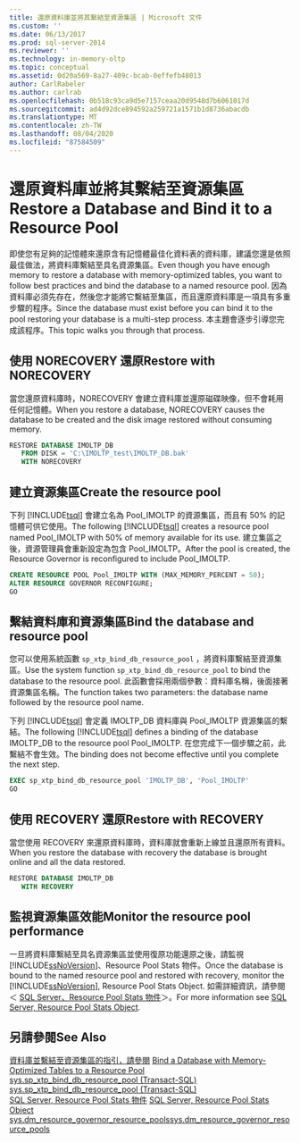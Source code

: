 ```yaml
---
title: 還原資料庫並將其繫結至資源集區 | Microsoft 文件
ms.custom: ''
ms.date: 06/13/2017
ms.prod: sql-server-2014
ms.reviewer: ''
ms.technology: in-memory-oltp
ms.topic: conceptual
ms.assetid: 0d20a569-8a27-409c-bcab-0effefb48013
author: CarlRabeler
ms.author: carlrab
ms.openlocfilehash: 0b518c93ca9d5e7157ceaa20d9548d7b6061017d
ms.sourcegitcommit: ad4d92dce894592a259721a1571b1d8736abacdb
ms.translationtype: MT
ms.contentlocale: zh-TW
ms.lasthandoff: 08/04/2020
ms.locfileid: "87584509"
---
```

# <a name="restore-a-database-and-bind-it-to-a-resource-pool"></a><span data-ttu-id="82ffc-102">還原資料庫並將其繫結至資源集區</span><span class="sxs-lookup"><span data-stu-id="82ffc-102">Restore a Database and Bind it to a Resource Pool</span></span>
  <span data-ttu-id="82ffc-103">即使您有足夠的記憶體來還原含有記憶體最佳化資料表的資料庫，建議您還是依照最佳做法，將資料庫繫結至具名資源集區。</span><span class="sxs-lookup"><span data-stu-id="82ffc-103">Even though you have enough memory to restore a database with memory-optimized tables, you want to follow best practices and bind the database to a named resource pool.</span></span> <span data-ttu-id="82ffc-104">因為資料庫必須先存在，然後您才能將它繫結至集區，而且還原資料庫是一項具有多重步驟的程序。</span><span class="sxs-lookup"><span data-stu-id="82ffc-104">Since the database must exist before you can bind it to the pool restoring your database is a multi-step process.</span></span> <span data-ttu-id="82ffc-105">本主題會逐步引導您完成該程序。</span><span class="sxs-lookup"><span data-stu-id="82ffc-105">This topic walks you through that process.</span></span>  
  
##  <a name="restore-with-norecovery"></a><span data-ttu-id="82ffc-106">使用 NORECOVERY 還原</span><span class="sxs-lookup"><span data-stu-id="82ffc-106">Restore with NORECOVERY</span></span>  
 <span data-ttu-id="82ffc-107">當您還原資料庫時，NORECOVERY 會建立資料庫並還原磁碟映像，但不會耗用任何記憶體。</span><span class="sxs-lookup"><span data-stu-id="82ffc-107">When you restore a database, NORECOVERY causes the database to be created and the disk image restored without consuming memory.</span></span>  
  
```sql  
RESTORE DATABASE IMOLTP_DB   
   FROM DISK = 'C:\IMOLTP_test\IMOLTP_DB.bak'  
   WITH NORECOVERY  
```  
  
##  <a name="create-the-resource-pool"></a><span data-ttu-id="82ffc-108">建立資源集區</span><span class="sxs-lookup"><span data-stu-id="82ffc-108">Create the resource pool</span></span>  
 <span data-ttu-id="82ffc-109">下列 [!INCLUDE[tsql](../../includes/tsql-md.md)] 會建立名為 Pool_IMOLTP 的資源集區，而且有 50% 的記憶體可供它使用。</span><span class="sxs-lookup"><span data-stu-id="82ffc-109">The following [!INCLUDE[tsql](../../includes/tsql-md.md)] creates a resource pool named Pool_IMOLTP with 50% of memory available for its use.</span></span>  <span data-ttu-id="82ffc-110">建立集區之後，資源管理員會重新設定為包含 Pool_IMOLTP。</span><span class="sxs-lookup"><span data-stu-id="82ffc-110">After the pool is created, the Resource Governor is reconfigured to include Pool_IMOLTP.</span></span>  
  
```sql  
CREATE RESOURCE POOL Pool_IMOLTP WITH (MAX_MEMORY_PERCENT = 50);  
ALTER RESOURCE GOVERNOR RECONFIGURE;  
GO  
```  
  
##  <a name="bind-the-database-and-resource-pool"></a><span data-ttu-id="82ffc-111">繫結資料庫和資源集區</span><span class="sxs-lookup"><span data-stu-id="82ffc-111">Bind the database and resource pool</span></span>  
 <span data-ttu-id="82ffc-112">您可以使用系統函數 `sp_xtp_bind_db_resource_pool` ，將資料庫繫結至資源集區。</span><span class="sxs-lookup"><span data-stu-id="82ffc-112">Use the system function `sp_xtp_bind_db_resource_pool` to bind the database to the resource pool.</span></span> <span data-ttu-id="82ffc-113">此函數會採用兩個參數：資料庫名稱，後面接著資源集區名稱。</span><span class="sxs-lookup"><span data-stu-id="82ffc-113">The function takes two parameters: the database name followed by the resource pool name.</span></span>  
  
 <span data-ttu-id="82ffc-114">下列 [!INCLUDE[tsql](../../includes/tsql-md.md)] 會定義 IMOLTP_DB 資料庫與 Pool_IMOLTP 資源集區的繫結。</span><span class="sxs-lookup"><span data-stu-id="82ffc-114">The following [!INCLUDE[tsql](../../includes/tsql-md.md)] defines a binding of the database IMOLTP_DB to the resource pool Pool_IMOLTP.</span></span> <span data-ttu-id="82ffc-115">在您完成下一個步驟之前，此繫結不會生效。</span><span class="sxs-lookup"><span data-stu-id="82ffc-115">The binding does not become effective until you complete the next step.</span></span>  
  
```sql  
EXEC sp_xtp_bind_db_resource_pool 'IMOLTP_DB', 'Pool_IMOLTP'  
GO  
```  
  
##  <a name="restore-with-recovery"></a><span data-ttu-id="82ffc-116">使用 RECOVERY 還原</span><span class="sxs-lookup"><span data-stu-id="82ffc-116">Restore with RECOVERY</span></span>  
 <span data-ttu-id="82ffc-117">當您使用 RECOVERY 來還原資料庫時，資料庫就會重新上線並且還原所有資料。</span><span class="sxs-lookup"><span data-stu-id="82ffc-117">When you restore the database with recovery the database is brought online and all the data restored.</span></span>  
  
```sql  
RESTORE DATABASE IMOLTP_DB   
   WITH RECOVERY  
```  
  
##  <a name="monitor-the-resource-pool-performance"></a><span data-ttu-id="82ffc-118">監視資源集區效能</span><span class="sxs-lookup"><span data-stu-id="82ffc-118">Monitor the resource pool performance</span></span>  
 <span data-ttu-id="82ffc-119">一旦將資料庫繫結至具名資源集區並使用復原功能還原之後，請監視 [!INCLUDE[ssNoVersion](../../includes/ssnoversion-md.md)]、Resource Pool Stats 物件。</span><span class="sxs-lookup"><span data-stu-id="82ffc-119">Once the database is bound to the named resource pool and restored with recovery, monitor the [!INCLUDE[ssNoVersion](../../includes/ssnoversion-md.md)], Resource Pool Stats Object.</span></span> <span data-ttu-id="82ffc-120">如需詳細資訊，請參閱＜ [SQL Server、Resource Pool Stats 物件](../performance-monitor/sql-server-resource-pool-stats-object.md)＞。</span><span class="sxs-lookup"><span data-stu-id="82ffc-120">For more information see [SQL Server, Resource Pool Stats Object](../performance-monitor/sql-server-resource-pool-stats-object.md).</span></span>  
  
## <a name="see-also"></a><span data-ttu-id="82ffc-121">另請參閱</span><span class="sxs-lookup"><span data-stu-id="82ffc-121">See Also</span></span>  
 <span data-ttu-id="82ffc-122">[資料庫並繫結至資源集區的指引，請參閱](bind-a-database-with-memory-optimized-tables-to-a-resource-pool.md) </span><span class="sxs-lookup"><span data-stu-id="82ffc-122">[Bind a Database with Memory-Optimized Tables to a Resource Pool](bind-a-database-with-memory-optimized-tables-to-a-resource-pool.md) </span></span>  
 <span data-ttu-id="82ffc-123">[sys.sp_xtp_bind_db_resource_pool &#40;Transact-SQL&#41;](/sql/relational-databases/system-stored-procedures/sys-sp-xtp-bind-db-resource-pool-transact-sql) </span><span class="sxs-lookup"><span data-stu-id="82ffc-123">[sys.sp_xtp_bind_db_resource_pool &#40;Transact-SQL&#41;](/sql/relational-databases/system-stored-procedures/sys-sp-xtp-bind-db-resource-pool-transact-sql) </span></span>  
 <span data-ttu-id="82ffc-124">[SQL Server, Resource Pool Stats 物件](../performance-monitor/sql-server-resource-pool-stats-object.md) </span><span class="sxs-lookup"><span data-stu-id="82ffc-124">[SQL Server, Resource Pool Stats Object](../performance-monitor/sql-server-resource-pool-stats-object.md) </span></span>  
 [<span data-ttu-id="82ffc-125">sys.dm_resource_governor_resource_pools</span><span class="sxs-lookup"><span data-stu-id="82ffc-125">sys.dm_resource_governor_resource_pools</span></span>](/sql/relational-databases/system-stored-procedures/sys-sp-xtp-unbind-db-resource-pool-transact-sql)  
  
  
